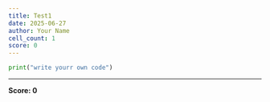 ```yaml
---
title: Test1
date: 2025-06-27
author: Your Name
cell_count: 1
score: 0
---
```


```python
print("write yourr own code")
```


---
**Score: 0**